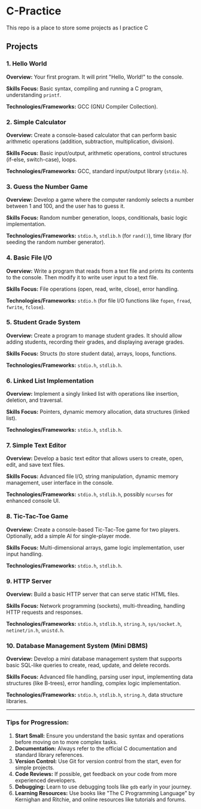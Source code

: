 # C-Practice
This repo is a place to store some projects as I practice C

## Projects
### 1. **Hello World**

**Overview:** Your first program. It will print "Hello, World!" to the console.

**Skills Focus:** Basic syntax, compiling and running a C program, understanding `printf`.

**Technologies/Frameworks:** GCC (GNU Compiler Collection).

### 2. **Simple Calculator**

**Overview:** Create a console-based calculator that can perform basic arithmetic operations (addition, subtraction, multiplication, division).

**Skills Focus:** Basic input/output, arithmetic operations, control structures (if-else, switch-case), loops.

**Technologies/Frameworks:** GCC, standard input/output library (`stdio.h`).

### 3. **Guess the Number Game**

**Overview:** Develop a game where the computer randomly selects a number between 1 and 100, and the user has to guess it.

**Skills Focus:** Random number generation, loops, conditionals, basic logic implementation.

**Technologies/Frameworks:** `stdio.h`, `stdlib.h` (for `rand()`), time library (for seeding the random number generator).

### 4. **Basic File I/O**

**Overview:** Write a program that reads from a text file and prints its contents to the console. Then modify it to write user input to a text file.

**Skills Focus:** File operations (open, read, write, close), error handling.

**Technologies/Frameworks:** `stdio.h` (for file I/O functions like `fopen`, `fread`, `fwrite`, `fclose`).

### 5. **Student Grade System**

**Overview:** Create a program to manage student grades. It should allow adding students, recording their grades, and displaying average grades.

**Skills Focus:** Structs (to store student data), arrays, loops, functions.

**Technologies/Frameworks:** `stdio.h`, `stdlib.h`.

### 6. **Linked List Implementation**

**Overview:** Implement a singly linked list with operations like insertion, deletion, and traversal.

**Skills Focus:** Pointers, dynamic memory allocation, data structures (linked list).

**Technologies/Frameworks:** `stdio.h`, `stdlib.h`.

### 7. **Simple Text Editor**

**Overview:** Develop a basic text editor that allows users to create, open, edit, and save text files.

**Skills Focus:** Advanced file I/O, string manipulation, dynamic memory management, user interface in the console.

**Technologies/Frameworks:** `stdio.h`, `stdlib.h`, possibly `ncurses` for enhanced console UI.

### 8. **Tic-Tac-Toe Game**

**Overview:** Create a console-based Tic-Tac-Toe game for two players. Optionally, add a simple AI for single-player mode.

**Skills Focus:** Multi-dimensional arrays, game logic implementation, user input handling.

**Technologies/Frameworks:** `stdio.h`, `stdlib.h`.

### 9. **HTTP Server**

**Overview:** Build a basic HTTP server that can serve static HTML files.

**Skills Focus:** Network programming (sockets), multi-threading, handling HTTP requests and responses.

**Technologies/Frameworks:** `stdio.h`, `stdlib.h`, `string.h`, `sys/socket.h`, `netinet/in.h`, `unistd.h`.

### 10. **Database Management System (Mini DBMS)**

**Overview:** Develop a mini database management system that supports basic SQL-like queries to create, read, update, and delete records.

**Skills Focus:** Advanced file handling, parsing user input, implementing data structures (like B-trees), error handling, complex logic implementation.

**Technologies/Frameworks:** `stdio.h`, `stdlib.h`, `string.h`, data structure libraries.

---

### Tips for Progression:

1. **Start Small:** Ensure you understand the basic syntax and operations before moving on to more complex tasks.
2. **Documentation:** Always refer to the official C documentation and standard library references.
3. **Version Control:** Use Git for version control from the start, even for simple projects.
4. **Code Reviews:** If possible, get feedback on your code from more experienced developers.
5. **Debugging:** Learn to use debugging tools like `gdb` early in your journey.
6. **Learning Resources:** Use books like "The C Programming Language" by Kernighan and Ritchie, and online resources like tutorials and forums.
